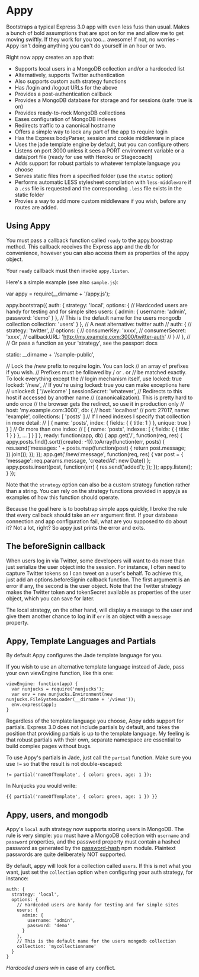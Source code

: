 # Appy

Bootstraps a typical Express 3.0 app with even less fuss than usual. Makes a bunch of bold assumptions that are spot on for me and allow me to get moving swiftly. If they work for you too... awesome! If not, no worries - Appy isn't doing anything you can't do yourself in an hour or two.

Right now appy creates an app that:

* Supports local users in a MongoDB collection and/or a hardcoded list
* Alternatively, supports Twitter authentication
* Also supports custom auth strategy functions
* Has /login and /logout URLs for the above
* Provides a post-authentication callback
* Provides a MongoDB database for storage and for sessions (safe: true is on)
* Provides ready-to-rock MongoDB collections
* Eases configuration of MongoDB indexes
* Redirects traffic to a canonical hostname
* Offers a simple way to lock any part of the app to require login
* Has the Express bodyParser, session and cookie middleware in place
* Uses the jade template engine by default, but you can configure others
* Listens on port 3000 unless it sees a PORT environment variable
 or a data/port file (ready for use with Heroku or Stagecoach)
* Adds support for robust partials to whatever template language you choose
* Serves static files from a specified folder (use the `static` option)
* Performs automatic LESS stylesheet compilation with `less-middleware` if a `.css` file is requested and the corresponding `.less` file exists in the static folder
* Provies a way to add more custom middleware if you wish, before any routes are added.

## Using Appy

You must pass a callback function called `ready` to the appy.boostrap method. This callback receives the Express app and the db for convenience, however you can also access them as properties of the appy object.

Your `ready` callback must then invoke `appy.listen`.

Here's a simple example (see also `sample.js`):

var appy = require(__dirname + '/appy.js');

appy.bootstrap({
  auth: {
    strategy: 'local',
    options: {
      // Hardcoded users are handy for testing and for simple sites
      users: {
        admin: {
          username: 'admin',
          password: 'demo'
        }
      },
      // This is the default name for the users mongodb collection
      collection: 'users'
    }
  },
  // A neat alternative: twitter auth
  // auth: {
  //   strategy: 'twitter',
  //   options: {
  //     consumerKey: 'xxxx',
  //     consumerSecret: 'xxxx',
  //     callbackURL: 'http://my.example.com:3000/twitter-auth'
  //   }
  // },
  //
  // Or pass a function as your 'strategy', see the passport docs

  static: __dirname + '/sample-public',

  // Lock the /new prefix to require login. You can lock
  // an array of prefixes if you wish.
  // Prefixes must be followed by / or . or
  // be matched exactly. To lock everything except the
  // login mechanism itself, use locked: true
  locked: '/new',
  // If you're using locked: true you can make exceptions here
  // unlocked: [ '/welcome' ]
  sessionSecret: 'whatever',
  // Redirects to this host if accessed by another name
  // (canonicalization). This is pretty hard to undo once
  // the browser gets the redirect, so use it in production only
  // host: 'my.example.com:3000',
  db: {
    // host: 'localhost'
    // port: 27017,
    name: 'example',
    collections: [ 'posts' ]
    // If I need indexes I specify that collection in more detail:
    // [ { name: 'posts', index: { fields: { { title: 1 } }, unique: true } } ]
    // Or more than one index:
    // [ { name: 'posts', indexes: [ { fields: { { title: 1 } } }, ... ] } ]
  },
  ready: function(app, db) {
    app.get('/', function(req, res) {
      appy.posts.find().sort({created: -1}).toArray(function(err, posts) {
        res.send('messages: ' + posts.map(function(post) { return post.message; }).join());
      });
    });
    app.get('/new/:message', function(req, res) {
      var post = { 'message': req.params.message, 'createdAt': new Date() };
      appy.posts.insert(post, function(err) {
        res.send('added');
      });
    });
    appy.listen();
  }
});


Note that the `strategy` option can also be a custom strategy function rather than a string. You can rely on the strategy functions provided in appy.js as examples of how this function should operate.

Because the goal here is to bootstrap simple apps quickly, I broke the rule that every callback should take an `err` argument first. If your database connection and app configuration fail, what are you supposed to do about it? Not a lot, right? So appy just prints the error and exits.

## The beforeSignin callback

When users log in via Twitter, some developers will want to do more than just serialize the user object into the session. For instance, I often need to capture Twitter tokens so I can tweet on a user's behalf. To achieve this, just add an options.beforeSignin callback function. The first argument is an error if any, the second is the user object. Note that the Twitter strategy makes the Twitter token and tokenSecret available as properties of the user object, which you can save for later.

The local strategy, on the other hand, will display a message to the user and give them another chance to log in if `err` is an object with a `message` property.

## Appy, Template Languages and Partials

By default Appy configures the Jade template language for you.

If you wish to use an alternative template language instead of Jade, pass your own viewEngine function, like this one:

    viewEngine: function(app) {
      var nunjucks = require('nunjucks');
      var env = new nunjucks.Environment(new nunjucks.FileSystemLoader(__dirname + '/views'));
      env.express(app);
    }

Regardless of the template language you choose, Appy adds support for partials. Express 3.0 does not include partials by default, and takes the position that providing partials is up to the template language. My feeling is that robust partials with their own, separate namespace are essential to build complex pages without bugs.

To use Appy's partials in Jade, just call the `partial` function. Make sure you use `!=` so that the result is not double-escaped:

    != partial('nameOfTemplate', { color: green, age: 1 });

In Nunjucks you would write:

    {{ partial('nameOfTemplate', { color: green, age: 1 }) }}

## Appy, users, and mongodb

Appy's `local` auth strategy now supports storing users in MongoDB. The rule is very simple: you must have a MongoDB collection with `username` and `password` properties, and the password property must contain a hashed password as generated by the [password-hash](https://npmjs.org/package/password-hash) npm module. Plaintext passwords are quite deliberately NOT supported.

By default, appy will look for a collection called `users`. If this is not what you want, just set the `collection` option when configuring your auth strategy, for instance:

    auth: {
      strategy: 'local',
      options: {
        // Hardcoded users are handy for testing and for simple sites
        users: {
          admin: {
            username: 'admin',
            password: 'demo'
          }
        },
        // This is the default name for the users mongodb collection
        collection: 'mycollectionname'
      }
    }

*Hardcoded users win* in case of any conflict.





